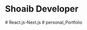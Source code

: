 # Shoaib Developer
#   R e a c t . j s - N e x t . j s  
 #   p e r s o n a l _ P o r t f o l i o  
 